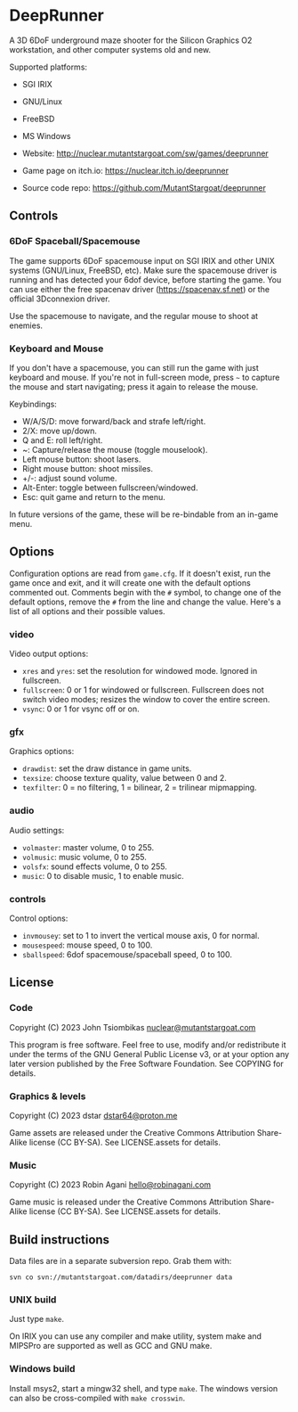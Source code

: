 DeepRunner
==========

A 3D 6DoF underground maze shooter for the Silicon Graphics O2 workstation, and
other computer systems old and new.

Supported platforms:
  - SGI IRIX
  - GNU/Linux
  - FreeBSD
  - MS Windows

 - Website: http://nuclear.mutantstargoat.com/sw/games/deeprunner
 - Game page on itch.io: https://nuclear.itch.io/deeprunner
 - Source code repo: https://github.com/MutantStargoat/deeprunner

Controls
--------

### 6DoF Spaceball/Spacemouse
The game supports 6DoF spacemouse input on SGI IRIX and other UNIX systems
(GNU/Linux, FreeBSD, etc). Make sure the spacemouse driver is running and has
detected your 6dof device, before starting the game. You can use either the free
spacenav driver (https://spacenav.sf.net) or the official 3Dconnexion driver.

Use the spacemouse to navigate, and the regular mouse to shoot at enemies.

### Keyboard and Mouse
If you don't have a spacemouse, you can still run the game with just keyboard
and mouse. If you're not in full-screen mode, press `~` to capture the mouse and
start navigating; press it again to release the mouse.

Keybindings:

  - W/A/S/D: move forward/back and strafe left/right.
  - 2/X: move up/down.
  - Q and E: roll left/right.
  - ~: Capture/release the mouse (toggle mouselook).
  - Left mouse button: shoot lasers.
  - Right mouse button: shoot missiles.
  - +/-: adjust sound volume.
  - Alt-Enter: toggle between fullscreen/windowed.
  - Esc: quit game and return to the menu.

In future versions of the game, these will be re-bindable from an in-game menu.

Options
-------
Configuration options are read from `game.cfg`. If it doesn't exist, run the
game once and exit, and it will create one with the default options commented
out. Comments begin with the `#` symbol, to change one of the default options,
remove the `#` from the line and change the value. Here's a list of all options
and their possible values.

### video

Video output options:
 - `xres` and `yres`: set the resolution for windowed mode. Ignored in
   fullscreen.
 - `fullscreen`: 0 or 1 for windowed or fullscreen. Fullscreen does not switch
   video modes; resizes the window to cover the entire screen.
 - `vsync`: 0 or 1 for vsync off or on.

### gfx

Graphics options:
 - `drawdist`: set the draw distance in game units.
 - `texsize`: choose texture quality, value between 0 and 2.
 - `texfilter`: 0 = no filtering, 1 = bilinear, 2 = trilinear mipmapping.

### audio

Audio settings:
 - `volmaster`: master volume, 0 to 255.
 - `volmusic`: music volume, 0 to 255.
 - `volsfx`: sound effects volume, 0 to 255.
 - `music`: 0 to disable music, 1 to enable music.

### controls

Control options:
 - `invmousey`: set to 1 to invert the vertical mouse axis, 0 for normal.
 - `mousespeed`: mouse speed, 0 to 100.
 - `sballspeed`: 6dof spacemouse/spaceball speed, 0 to 100.


License
-------
### Code
Copyright (C) 2023 John Tsiombikas <nuclear@mutantstargoat.com>

This program is free software. Feel free to use, modify and/or redistribute it
under the terms of the GNU General Public License v3, or at your option any
later version published by the Free Software Foundation. See COPYING for
details.

### Graphics & levels
Copyright (C) 2023 dstar <dstar64@proton.me>

Game assets are released under the Creative Commons Attribution Share-Alike
license (CC BY-SA). See LICENSE.assets for details.

### Music
Copyright (C) 2023 Robin Agani <hello@robinagani.com>

Game music is released under the Creative Commons Attribution Share-Alike
license (CC BY-SA). See LICENSE.assets for details.


Build instructions
------------------
Data files are in a separate subversion repo. Grab them with:

    svn co svn://mutantstargoat.com/datadirs/deeprunner data

### UNIX build

Just type `make`.

On IRIX you can use any compiler and make utility, system make and MIPSPro are
supported as well as GCC and GNU make.

### Windows build

Install msys2, start a mingw32 shell, and type `make`. The windows version can
also be cross-compiled with `make crosswin`.

